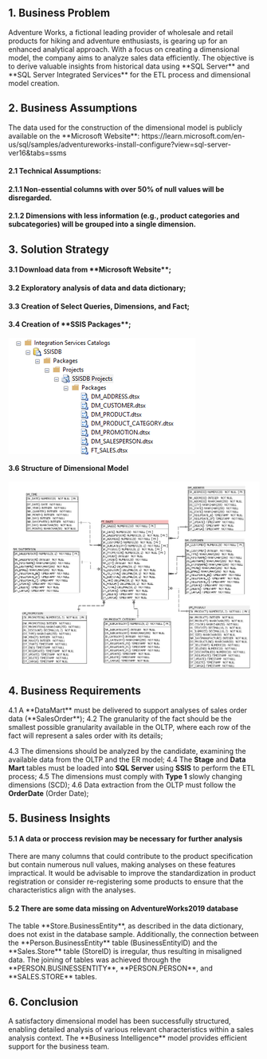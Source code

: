 <h2>1. Business Problem</h2>
Adventure Works, a fictional leading provider of wholesale and retail products for hiking and adventure enthusiasts, is gearing up for an enhanced analytical approach. With a focus on creating a dimensional model, the company aims to analyze sales data efficiently. The objective is to derive valuable insights from historical data using **SQL Server** and **SQL Server Integrated Services** for the ETL process and dimensional model creation.

<h2>2. Business Assumptions</h2>
The data used for the construction of the dimensional model is publicly available on the **Microsoft Website**:
https://learn.microsoft.com/en-us/sql/samples/adventureworks-install-configure?view=sql-server-ver16&tabs=ssms

<h4>2.1 Technical Assumptions:</h4>
<h4>2.1.1 Non-essential columns with over 50% of null values will be disregarded.</h4>
<h4>2.1.2 Dimensions with less information (e.g., product categories and subcategories) will be grouped into a single dimension.</h4>

<h2>3. Solution Strategy</h2>
<h4>3.1 Download data from **Microsoft Website**;</h4>
<h4>3.2 Exploratory analysis of data and data dictionary;</h4>
<h4>3.3 Creation of Select Queries, Dimensions, and Fact;</h4>
<h4>3.4 Creation of **SSIS Packages**;</h4>
<img align="center" alt="4_2" src="https://raw.githubusercontent.com/cliffpk3/adventure-works/main/extra_files/ssisdb.png"/>
<h4>3.6 Structure of Dimensional Model </h4>
<img align="center" alt="4_2" src="https://raw.githubusercontent.com/cliffpk3/adventure-works/main/extra_files/dimensional_model.png"/>

<h2>4. Business Requirements</h2>
4.1 A **DataMart** must be delivered to support analyses of sales order data (**SalesOrder**);
4.2 The granularity of the fact should be the smallest possible granularity available in the OLTP, where each row of the fact will represent a sales order with its details;

4.3 The dimensions should be analyzed by the candidate, examining the available data from the OLTP and the ER model;
4.4 The **Stage** and **Data Mart** tables must be loaded into **SQL Server** using **SSIS** to perform the ETL process;
4.5 The dimensions must comply with **Type 1** slowly changing dimensions (SCD);
4.6 Data extraction from the OLTP must follow the **OrderDate** (Order Date);

<h2>5. Business Insights</h2> 
<h4>5.1 A data or proccess revision may be necessary for further analysis</h4>
There are many columns that could contribute to the product specification but contain numerous null values, making analyses on these features impractical. It would be advisable to improve the standardization in product registration or consider re-registering some products to ensure that the characteristics align with the analyses.
<h4>5.2 There are some data missing on AdventureWorks2019 database</h4>
The table **Store.BusinessEntity**, as described in the data dictionary, does not exist in the database sample. Additionally, the connection between the **Person.BusinessEntity** table (BusinessEntityID) and the **Sales.Store** table (StoreID) is irregular, thus resulting in misaligned data. The joining of tables was achieved through the **PERSON.BUSINESSENTITY**, **PERSON.PERSON**, and **SALES.STORE** tables.

<h2>6. Conclusion</h2>
A satisfactory dimensional model has been successfully structured, enabling detailed analysis of various relevant characteristics within a sales analysis context. The **Business Intelligence** model provides efficient support for the business team.
